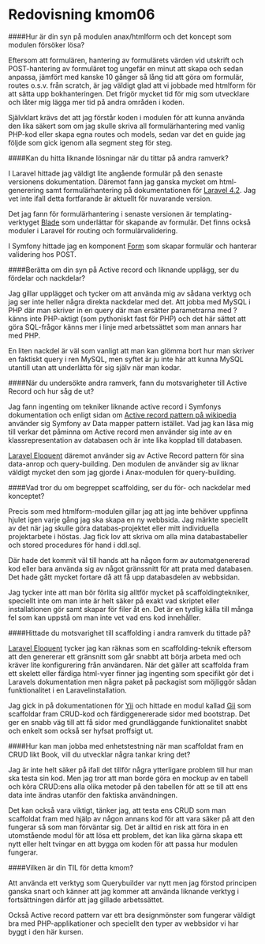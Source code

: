 ---
---
Redovisning kmom06
=========================


####Hur är din syn på modulen anax/htmlform och det koncept som modulen försöker lösa?

Eftersom att formulären, hantering av formulärets värden vid utskrift och POST-hantering av formuläret tog ungefär en minut att skapa och sedan anpassa, jämfört med kanske 10 gånger så lång tid att göra om formulär, routes o.s.v. från scratch, är jag väldigt glad att vi jobbade med htmlform för att sätta upp bokhanteringen. Det frigör mycket tid för mig som utvecklare och låter mig lägga mer tid på andra områden i koden.

Självklart krävs det att jag förstår koden i modulen för att kunna använda den lika säkert som om jag skulle skriva all formulärhantering med vanlig PHP-kod eller skapa egna routes och models, sedan var det en guide jag följde som gick igenom alla segment steg för steg.

####Kan du hitta liknande lösningar när du tittar på andra ramverk?

I Laravel hittade jag väldigt lite angående formulär på den senaste versionens dokumentation. Däremot fann jag ganska mycket om html-generering samt formulärhantering på dokumentationen för [Laravel 4.2](https://laravel.com/docs/4.2/html). Jag vet inte ifall detta fortfarande är aktuellt för nuvarande version.

Det jag fann för formulärhantering i senaste versionen är templating-verktyget [Blade](https://laravel.com/docs/5.7/blade#forms) som underlättar för skapande av formulär. Det finns också moduler i Laravel för routing och formulärvalidering.

I Symfony hittade jag en komponent [Form](https://symfony.com/doc/current/components/form.html) som skapar formulär och hanterar validering hos POST.


####Berätta om din syn på Active record och liknande upplägg, ser du fördelar och nackdelar?

Jag gillar upplägget och tycker om att använda mig av sådana verktyg och jag ser inte heller några direkta nackdelar med det. Att jobba med MySQL i PHP där man skriver in en query där man ersätter parametrarna med ? känns inte PHP-aktigt (som pythoniskt fast för PHP) och det här sättet att göra SQL-frågor känns mer i linje med arbetssättet som man annars har med PHP.

En liten nackdel är väl som vanligt att man kan glömma bort hur man skriver en faktiskt query i ren MySQL, men syftet är ju inte här att kunna MySQL utantill utan att underlätta för sig själv när man kodar.

####När du undersökte andra ramverk, fann du motsvarigheter till Active Record och hur såg de ut?

Jag fann ingenting om tekniker liknande active record i Symfonys dokumentation och enligt sidan om [Active record pattern på wikipedia](https://en.wikipedia.org/wiki/Active_record_pattern#PHP) använder sig Symfony av Data mapper pattern istället. Vad jag kan läsa mig till verkar det påminna om Active record men använder sig inte av en klassrepresentation av databasen och är inte lika kopplad till databasen.

[Laravel Eloquent](https://laravel.com/docs/5.7/eloquent) däremot använder sig av Active Record pattern för sina data-anrop och query-building. Den modulen de använder sig av liknar väldigt mycket den som jag gjorde i Anax-modulen för query-building.

####Vad tror du om begreppet scaffolding, ser du för- och nackdelar med konceptet?

Precis som med htmlform-modulen gillar jag att jag inte behöver uppfinna hjulet igen varje gång jag ska skapa en ny webbsida. Jag märkte speciellt av det när jag skulle göra databas-projektet eller mitt individuella projektarbete i höstas. Jag fick lov att skriva om alla mina databastabeller och stored procedures för hand i ddl.sql.

Där hade det kommit väl till hands att ha någon form av automatgenererad kod eller bara använda sig av något gränssnitt för att prata med databasen. Det hade gått mycket fortare då att få upp databasdelen av webbsidan.

Jag tycker inte att man bör förlita sig alltför mycket på scaffoldingtekniker, speciellt inte om man inte är helt säker på exakt vad skriptet eller installationen gör samt skapar för filer åt en. Det är en tydlig källa till många fel som kan uppstå om man inte vet vad ens kod innehåller.

####Hittade du motsvarighet till scaffolding i andra ramverk du tittade på?

[Laravel Eloquent](https://laravel.com/docs/5.7/eloquent) tycker jag kan räknas som en scaffolding-teknik eftersom att den genererar ett gränsnitt som går snabbt att börja arbeta med och kräver lite konfigurering från användaren. När det gäller att scaffolda fram ett skelett eller färdiga html-vyer finner jag ingenting som specifikt gör det i Laravels dokumentation men några paket på packagist som möjliggör sådan funktionalitet i en Laravelinstallation.

Jag gick in på dokumentationen för [Yii](https://www.yiiframework.com/doc/guide/2.0/en) och hittade en modul kallad [Gii](https://www.yiiframework.com/doc/guide/2.0/en/start-gii) som scaffoldar fram CRUD-kod och färdiggenererade sidor med bootstrap. Det ger en snabb väg till att få sidor med grundläggande funktionalitet snabbt och enkelt som också ser hyfsat proffsigt ut.

####Hur kan man jobba med enhetstestning när man scaffoldat fram en CRUD likt Book, vill du utvecklar några tankar kring det?

Jag är inte helt säker på ifall det tillför några ytterligare problem till hur man ska testa sin kod. Men jag tror att man borde göra en mockup av en tabell och köra CRUD:ens alla olika metoder på den tabellen för att se till att ens data inte ändras utanför den faktiska användningen.

Det kan också vara viktigt, tänker jag, att testa ens CRUD som man scaffoldat fram med hjälp av någon annans kod för att vara säker på att den fungerar så som man förväntar sig. Det är alltid en risk att föra in en utomstående modul för att lösa ett problem, det kan lika gärna skapa ett nytt eller helt tvingar en att bygga om koden för att passa hur modulen fungerar.

####Vilken är din TIL för detta kmom?

Att använda ett verktyg som Querybuilder var nytt men jag förstod principen ganska snart och känner att jag kommer att använda liknande verktyg i fortsättningen därför att jag gillade arbetssättet.

Också Active record pattern var ett bra designmönster som fungerar väldigt bra med PHP-applikationer och speciellt den typer av webbsidor vi har byggt i den här kursen.

